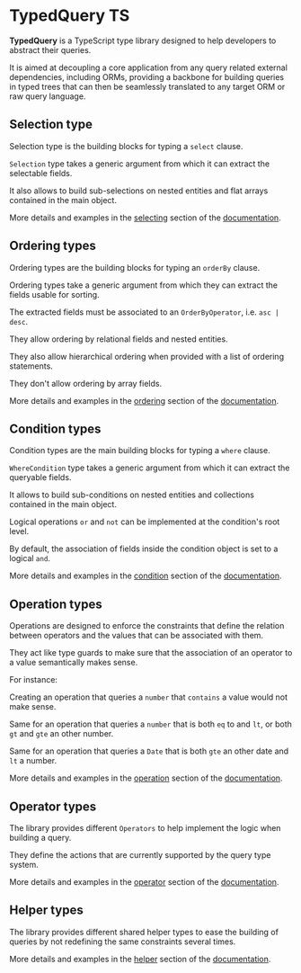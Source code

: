 # TypedQuery TS

**TypedQuery** is a TypeScript type library designed to help developers to abstract their queries.

It is aimed at decoupling a core application from any query related external dependencies, including ORMs, providing a backbone for building queries in typed trees that can then be seamlessly translated to any target ORM or raw query language.

## Selection type

Selection type is the building blocks for typing a `select` clause.

`Selection` type takes a generic argument from which it can extract the selectable fields.

It also allows to build sub-selections on nested entities and flat arrays contained in the main object.

More details and examples in the [selecting](https://github.com/VictorFouquet/TypedQueryTS/wiki/Selecting) section of the [documentation](https://github.com/VictorFouquet/TypedQueryTS/wiki).

## Ordering types

Ordering types are the building blocks for typing an `orderBy` clause.

Ordering types take a generic argument from which they can extract the fields usable for sorting.

The extracted fields must be associated to an `OrderByOperator`, i.e. `asc | desc`.

They allow ordering by relational fields and nested entities.

They also allow hierarchical ordering when provided with a list of ordering statements.

They don't allow ordering by array fields.

More details and examples in the [ordering](https://github.com/VictorFouquet/TypedQueryTS/wiki/Ordering) section of the [documentation](https://github.com/VictorFouquet/TypedQueryTS/wiki).

## Condition types

Condition types are the main building blocks for typing a `where` clause.

`WhereCondition` type takes a generic argument from which it can extract the queryable fields.

It allows to build sub-conditions on nested entities and collections contained in the main object.

Logical operations `or` and `not` can be implemented at the condition's root level.

By default, the association of fields inside the condition object is set to a logical `and`.

More details and examples in the [condition](https://github.com/VictorFouquet/TypedQueryTS/wiki/Conditions) section of the [documentation](https://github.com/VictorFouquet/TypedQueryTS/wiki).

## Operation types

Operations are designed to enforce the constraints that define the relation between operators and the values that can be associated with them.

They act like type guards to make sure that the association of an operator to a value semantically makes sense.

For instance: 

Creating an operation that queries a `number` that `contains` a value would not make sense.

Same for an operation that queries a `number` that is both `eq` to and `lt`, or both `gt` and `gte` an other number.

Same for an operation that queries a `Date` that is both `gte` an other date and `lt` a number.

More details and examples in the [operation](https://github.com/VictorFouquet/TypedQueryTS/wiki/Operations) section of the [documentation](https://github.com/VictorFouquet/TypedQueryTS/wiki).

## Operator types

The library provides different `Operators` to help implement the logic when building a query.

They define the actions that are currently supported by the query type system.

More details and examples in the [operator](https://github.com/VictorFouquet/TypedQueryTS/wiki/Operator) section of the [documentation](https://github.com/VictorFouquet/TypedQueryTS/wiki).

## Helper types

The library provides different shared helper types to ease the building of queries by not redefining the same constraints several times.

More details and examples in the [helper](https://github.com/VictorFouquet/TypedQueryTS/wiki/Helper-types) section of the [documentation](https://github.com/VictorFouquet/TypedQueryTS/wiki).
